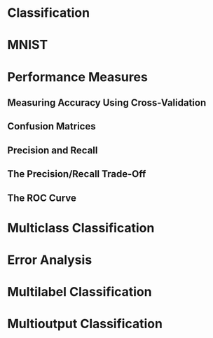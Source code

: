 # Classification



# MNIST



# Performance Measures

## Measuring Accuracy Using Cross-Validation

## Confusion Matrices

## Precision and Recall
	
## The Precision/Recall Trade-Off

## The ROC Curve




# Multiclass Classification




# Error Analysis




# Multilabel Classification



# Multioutput Classification